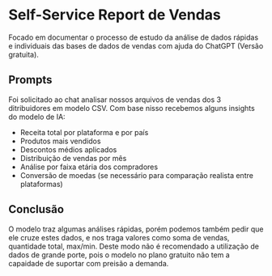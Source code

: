 # Self-Service Report de Vendas
Focado em documentar o processo de estudo da análise de dados rápidas e individuais das bases de dados de vendas com ajuda do ChatGPT (Versão gratuita).
## Prompts
Foi solicitado ao chat analisar nossos arquivos de vendas dos 3 ditribuidores em modelo CSV. 
Com base nisso recebemos alguns insights do modelo de IA:

- Receita total por plataforma e por país
- Produtos mais vendidos
- Descontos médios aplicados
- Distribuição de vendas por mês
- Análise por faixa etária dos compradores
- Conversão de moedas (se necessário para comparação realista entre plataformas)

## Conclusão
O modelo traz algumas análises rápidas, porém podemos também pedir que ele cruze estes dados, e nos traga valores como soma de vendas, quantidade total, max/min.
Deste modo não é recomendado a utilização de dados de grande porte, pois o modelo no plano gratuito não tem a capaidade de suportar com preisão a demanda.
